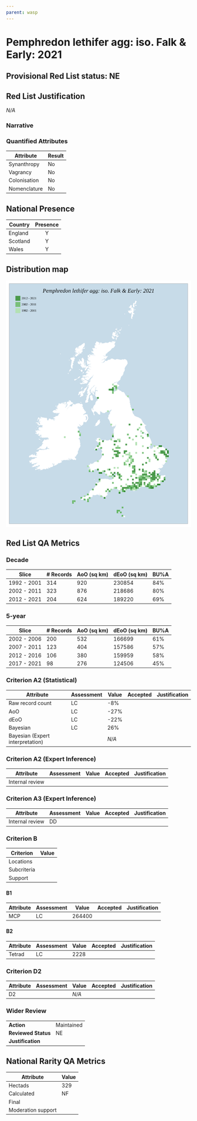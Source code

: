 ```yaml
---
parent: wasp
---
```


# Pemphredon lethifer agg: iso. Falk & Early: 2021

## Provisional Red List status: NE

## Red List Justification
*N/A*
### Narrative



### Quantified Attributes
|Attribute|Result|
|---|---|
|Synanthropy|No|
|Vagrancy|No|
|Colonisation|No|
|Nomenclature|No|




## National Presence
|Country|Presence
|---|:-:|
|England|Y|
|Scotland|Y|
|Wales|Y|


## Distribution map
![](../map/1623.svg)

## Red List QA Metrics
### Decade
| Slice | # Records | AoO (sq km) | dEoO (sq km) |BU%A |
|---|---|---|---|---|
|1992 - 2001|314|920|230854|84%|
|2002 - 2011|323|876|218686|80%|
|2012 - 2021|204|624|189220|69%|
### 5-year
| Slice | # Records | AoO (sq km) | dEoO (sq km) |BU%A |
|---|---|---|---|---|
|2002 - 2006|200|532|166699|61%|
|2007 - 2011|123|404|157586|57%|
|2012 - 2016|106|380|159959|58%|
|2017 - 2021|98|276|124506|45%|
### Criterion A2 (Statistical)
|Attribute|Assessment|Value|Accepted|Justification
|---|---|---|---|---|
|Raw record count|LC|-8%|||
|AoO|LC|-27%|||
|dEoO|LC|-22%|||
|Bayesian|LC|26%|||
|Bayesian (Expert interpretation)||*N/A*|||
### Criterion A2 (Expert Inference)
|Attribute|Assessment|Value|Accepted|Justification
|---|---|---|---|---|
|Internal review|||||
### Criterion A3 (Expert Inference)
|Attribute|Assessment|Value|Accepted|Justification
|---|---|---|---|---|
|Internal review|DD||||
### Criterion B
|Criterion| Value|
|---|---|
|Locations||
|Subcriteria||
|Support||
#### B1
|Attribute|Assessment|Value|Accepted|Justification
|---|---|---|---|---|
|MCP|LC|264400|||
#### B2
|Attribute|Assessment|Value|Accepted|Justification
|---|---|---|---|---|
|Tetrad|LC|2228|||
### Criterion D2
|Attribute|Assessment|Value|Accepted|Justification
|---|---|---|---|---|
|D2||*N/A*|||
### Wider Review
|  |  |
|---|---|
|**Action**|Maintained|
|**Reviewed Status**|NE|
|**Justification**||


## National Rarity QA Metrics
|Attribute|Value|
|---|---|
|Hectads|329|
|Calculated|NF|
|Final||
|Moderation support||


